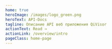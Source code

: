 ```yaml
---
home: true
heroImage: /images/logo_green.png
heroText: API-Docs
tagline: Описание API веб приложения QiVisor
actionText: Read →
actionLink: /overview/intro
pageClass: home-page
---
```


<my-footer company="Viravix Ukraine"/>